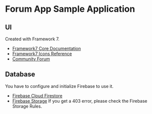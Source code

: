 # Forum App Sample Application

## UI

Created with Framework 7.

* [Framework7 Core Documentation](https://framework7.io/docs/)
* [Framework7 Icons Reference](https://framework7.io/icons/)
* [Community Forum](https://forum.framework7.io)

## Database

You have to configure and initialize Firebase to use it.

- [Firebase Cloud Firestore](https://firebase.google.com/docs/firestore/quickstart)
- [Firebase Storage](https://firebase.google.com/docs/storage/web/start) If you get a 403 error, please check the Firebase Storage Rules.